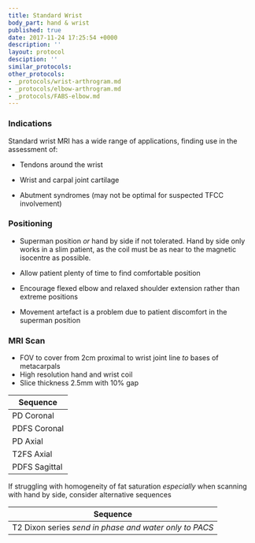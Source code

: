 ```yaml
---
title: Standard Wrist
body_part: hand & wrist
published: true
date: 2017-11-24 17:25:54 +0000
description: ''
layout: protocol
desciption: ''
similar_protocols: 
other_protocols:
- _protocols/wrist-arthrogram.md
- _protocols/elbow-arthrogram.md
- _protocols/FABS-elbow.md
---
```

### **Indications**

Standard wrist MRI has a wide range of applications, finding use in the assessment of:

* Tendons around the wrist

* Wrist and carpal joint cartilage

* Abutment syndromes (may not be optimal for suspected TFCC involvement)

### **Positioning**

* Superman position _or_ hand by side if not tolerated. Hand by side only works in a slim patient, as the coil must be as near to the magnetic isocentre as possible.

* Allow patient plenty of time to find comfortable position

* Encourage flexed elbow and relaxed shoulder extension rather than extreme positions

* Movement artefact is a problem due to patient discomfort in the superman position

### **MRI Scan**

* FOV to cover from 2cm proximal to wrist joint line _to_ bases of metacarpals
* High resolution hand and wrist coil
* Slice thickness 2.5mm with 10% gap

| Sequence			|
|---				|
| PD Coronal		|
| PDFS Coronal		|
| PD Axial			|
| T2FS Axial		|
| PDFS Sagittal		|

If struggling with homogeneity of fat saturation _especially_ when scanning with hand by side, consider alternative sequences

| Sequence			|
|---				|
| T2 Dixon series _send in phase and water only to PACS_	|